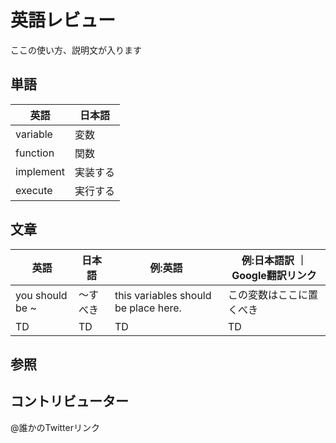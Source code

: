 # 英語レビュー

ここの使い方、説明文が入ります
## 単語

|  英語  |  日本語  |
| ---- | ---- |
|  variable  |  変数  |
|  function  |  関数  |
|  implement  |  実装する  |
|  execute  |  実行する  |

## 文章

|  英語  |  日本語  | 例:英語 | 例:日本語訳 ｜ Google翻訳リンク |
| ---- | ---- | --- | -- |
|  you should be ~  |  〜すべき  | this variables should be place here.| この変数はここに置くべき | [link](https://translate.google.com/?hl=ja&sl=ja&tl=en&text=%E3%81%93%E3%81%AE%E5%A4%89%E6%95%B0%E3%81%AF%E3%81%93%E3%81%93%E3%81%AB%E7%BD%AE%E3%81%8F%E3%81%B9%E3%81%8D%E3%81%A7%E3%81%99&op=translate)|
|  TD  |  TD  | TD | TD | TD |


## 参照

## コントリビューター

@誰かのTwitterリンク

